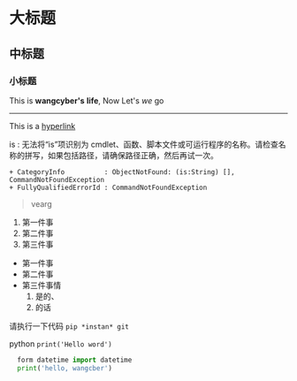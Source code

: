 # 大标题

## 中标题

### 小标题

This is **wangcyber's** __life__, Now Let's *we* go

---

This is a [hyperlink](http://www.baidu.com)

>
is : 无法将“is”项识别为 cmdlet、函数、脚本文件或可运行程序的名称。请检查名称的拼写，如果包括路径，请确保路径正确，然后再试一次。

    + CategoryInfo          : ObjectNotFound: (is:String) [], CommandNotFoundException
    + FullyQualifiedErrorId : CommandNotFoundException

>
>vearg

1. 第一件事
2. 第二件事
3. 第三件事
- 第一件事
- 第二件事
- 第三件事情
    1. 是的、
    2. 的话

请执行一下代码 `pip *instan* git`


python
`print('Hello word')`

``` python
  form datetime import datetime
  print('hello, wangcber')
```